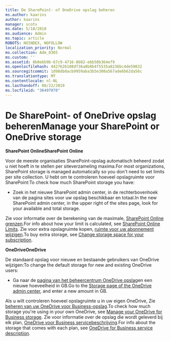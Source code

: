 ```yaml
---
title: De SharePoint- of OneDrive opslag beheren
ms.author: kaarins
author: kaarins
manager: scotv
ms.date: 5/18/2018
ms.audience: Admin
ms.topic: article
ROBOTS: NOINDEX, NOFOLLOW
localization_priority: Normal
ms.collection: Adm_O365
ms.custom: ''
ms.assetid: 8b0e6b9b-67c9-4716-8602-ebb58b364ef9
ms.openlocfilehash: 4427626108df36a8b8b4f5535a8236bc4de59832
ms.sourcegitcommit: 1d98db8acb9959aba3b5e308a567ade6b62da56c
ms.translationtype: MT
ms.contentlocale: nl-NL
ms.lasthandoff: 08/22/2019
ms.locfileid: "36497078"
---
```

# <a name="manage-your-sharepoint-or-onedrive-storage"></a><span data-ttu-id="43ea7-102">De SharePoint- of OneDrive opslag beheren</span><span class="sxs-lookup"><span data-stu-id="43ea7-102">Manage your SharePoint or OneDrive storage</span></span>

 <span data-ttu-id="43ea7-103">**SharePoint Online**</span><span class="sxs-lookup"><span data-stu-id="43ea7-103">**SharePoint Online**</span></span>
  
<span data-ttu-id="43ea7-104">Voor de meeste organisaties SharePoint-opslag automatisch beheerd zodat u niet hoeft in te stellen per siteverzameling maxima.</span><span class="sxs-lookup"><span data-stu-id="43ea7-104">For most organizations, SharePoint storage is managed automatically so you don't need to set limits per site collection.</span></span> <span data-ttu-id="43ea7-105">U hebt om te controleren hoeveel opslagruimte voor SharePoint:</span><span class="sxs-lookup"><span data-stu-id="43ea7-105">To check how much SharePoint storage you have:</span></span>
  
- <span data-ttu-id="43ea7-106">Zoek in het nieuwe SharePoint admin center, in de rechterbovenhoek van de pagina sites voor uw opslag beschikbaar en totaal.</span><span class="sxs-lookup"><span data-stu-id="43ea7-106">In the new SharePoint admin center, in the upper right of the sites page, look for your available and total storage.</span></span>
    
<span data-ttu-id="43ea7-107">Zie voor informatie over de berekening van de maximale, [SharePoint Online grenzen](https://go.microsoft.com/fwlink/p/?LinkID=856113).</span><span class="sxs-lookup"><span data-stu-id="43ea7-107">For info about how your limit is calculated, see [SharePoint Online Limits](https://go.microsoft.com/fwlink/p/?LinkID=856113).</span></span> <span data-ttu-id="43ea7-108">Zie voor extra opslagruimte kopen, [ruimte voor uw abonnement wijzigen](https://go.microsoft.com/fwlink/?linkid=866428).</span><span class="sxs-lookup"><span data-stu-id="43ea7-108">To buy extra storage, see [Change storage space for your subscription](https://go.microsoft.com/fwlink/?linkid=866428).</span></span>
  
 <span data-ttu-id="43ea7-109">**OneDrive**</span><span class="sxs-lookup"><span data-stu-id="43ea7-109">**OneDrive**</span></span>
  
<span data-ttu-id="43ea7-110">De standaard opslag voor nieuwe en bestaande gebruikers van OneDrive wijzigen:</span><span class="sxs-lookup"><span data-stu-id="43ea7-110">To change the default storage for new and existing OneDrive users:</span></span>
  
- <span data-ttu-id="43ea7-111">Ga naar de [pagina van het beheercentrum OneDrive opslag](https://admin.onedrive.com/?v=StorageSettings)en een nieuwe hoeveelheid in GB.</span><span class="sxs-lookup"><span data-stu-id="43ea7-111">Go to the [Storage page of the OneDrive admin center](https://admin.onedrive.com/?v=StorageSettings), and enter a new amount in GB.</span></span>
    
<span data-ttu-id="43ea7-112">Als u wilt controleren hoeveel opslagruimte u in uw eigen OneDrive, Zie [beheren van uw OneDrive voor Business-opslag](https://go.microsoft.com/fwlink/?linkid=866429).</span><span class="sxs-lookup"><span data-stu-id="43ea7-112">To check how much storage you're using in your own OneDrive, see [Manage your OneDrive for Business storage](https://go.microsoft.com/fwlink/?linkid=866429).</span></span> <span data-ttu-id="43ea7-113">Zie voor informatie over de opslag die wordt geleverd bij elk plan, [OneDrive voor Business servicebeschrijving](https://go.microsoft.com/fwlink/p/?LinkID=826071).</span><span class="sxs-lookup"><span data-stu-id="43ea7-113">For info about the storage that comes with each plan, see [OneDrive for Business service description](https://go.microsoft.com/fwlink/p/?LinkID=826071).</span></span>
  

